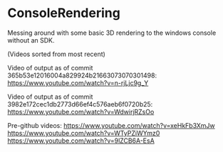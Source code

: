 ConsoleRendering
================

Messing around with some basic 3D rendering to the windows console without an SDK.


(Videos sorted from most recent)

Video of output as of commit 365b53e12016004a829924b21663073070301498:
https://www.youtube.com/watch?v=n-rjLjc9g_Y

Video of output as of commit 3982e172cec1db2773d66ef4c576aeb6f0720b25:
https://www.youtube.com/watch?v=WdwirjRZsOo

Pre-github videos:
https://www.youtube.com/watch?v=xeHkFb3XmJw
https://www.youtube.com/watch?v=WTyPZiWYmz0
https://www.youtube.com/watch?v=9lZCB6A-EsA